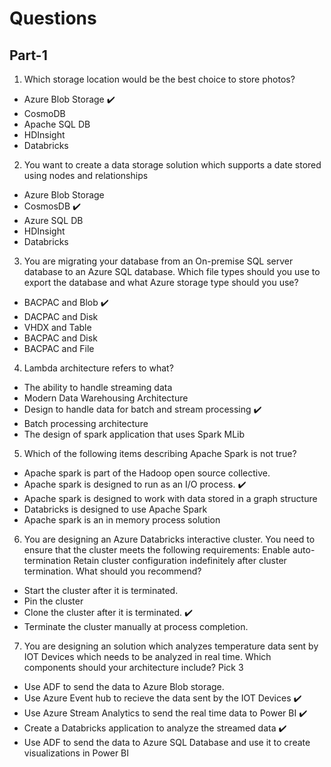 # Questions

## Part-1 

1. Which storage location would be the best choice to store photos?

- Azure Blob Storage :heavy_check_mark:
- CosmoDB
- Apache SQL DB
- HDInsight
- Databricks

2. You want to create a data storage solution which supports a date stored using nodes and relationships

- Azure Blob Storage
- CosmosDB :heavy_check_mark:
- Azure SQL DB
- HDInsight
- Databricks

3. You are migrating your database from an On-premise SQL server database to an Azure SQL database. Which file types should you use to
export the database and what Azure storage type should you use?

- BACPAC and Blob :heavy_check_mark:
- DACPAC and Disk
- VHDX and Table
- BACPAC and Disk
- BACPAC and File

4. Lambda architecture refers to what?

- The ability to handle streaming data
- Modern Data Warehousing Architecture
- Design to handle data for batch and stream processing :heavy_check_mark:
- Batch processing architecture
- The design of spark application that uses Spark MLib

5. Which of the following items describing Apache Spark is not true?

- Apache spark is part of the Hadoop open source collective.
- Apache spark is designed to run as an I/O process. :heavy_check_mark:
- Apache spark is designed to work with data stored in a graph structure
- Databricks is designed to use Apache Spark
- Apache spark is an in memory process solution

6. You are designing an Azure Databricks interactive cluster.
You need to ensure that the cluster meets the following requirements:
Enable auto-termination
Retain cluster configuration indefinitely after cluster termination.
What should you recommend?

- Start the cluster after it is terminated.
- Pin the cluster
- Clone the cluster after it is terminated.  :heavy_check_mark:
- Terminate the cluster manually at process completion. 

7. You are designing an solution which analyzes temperature data sent by IOT Devices which needs to be analyzed in real time.
Which components should your architecture include? Pick 3

- Use ADF to send the data to Azure Blob storage.
- Use Azure Event hub to recieve the data sent by the IOT Devices :heavy_check_mark:
- Use Azure Stream Analytics to send the real time data to Power BI :heavy_check_mark:
- Create a Databricks application to analyze the streamed data :heavy_check_mark:
- Use ADF to send the data to Azure SQL Database and use it to create visualizations in Power BI
